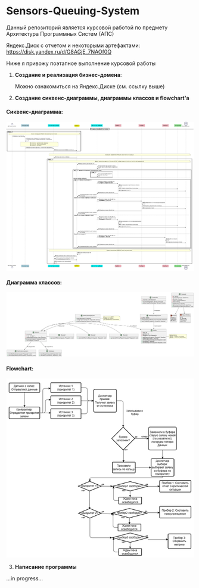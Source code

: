 # Sensors-Queuing-System
Данный репозиторий является курсовой работой по предмету Архитектура Программных Систем (АПС)

Яндекс.Диск с отчетом и некоторыми артефактами:
https://disk.yandex.ru/d/G8AGjE_7NAOf0Q

Ниже я привожу поэтапное выполнение курсовой работы
1. **Создание и реализация бизнес-домена**:

    Можно ознакомиться на Яндекс.Диске (см. ссылку выше)

2. **Создание сиквенс-диаграммы, диаграммы классов и flowchart'а**


#### Сиквенс-диаграмма:
![Image alt](https://github.com/ValentinGolikov/Sensors-Queuing-System/blob/main/sequence_diagram.png)
#### Диаграмма классов:
![Image alt](https://github.com/ValentinGolikov/Sensors-Queuing-System/blob/main/class_daiagram.png)
#### Flowchart:
![Image alt](https://github.com/ValentinGolikov/Sensors-Queuing-System/blob/main/flowchart.png)

3. **Написание программы**

...in progress...
  
